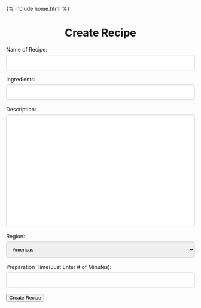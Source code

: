  {% include home.html %}

<style>

input[type=text], select, textarea {
  width: 100%;
  padding: 12px;
  border: 1px solid #ccc;
  border-radius: 4px;
  box-sizing: border-box;
  margin-top: 6px;
  margin-bottom: 16px;
  resize: vertical;
}

input[type=submit] {
  background-color: #04AA6D;
  color: white;
  padding: 12px 20px;
  border: none;
  border-radius: 4px;
  cursor: pointer;
}

input[type=submit]:hover {
  background-color: #45a049;
}

</style>

 <h1 style = "text-align: center">Create Recipe</h1>

<form id="createrecipe">
    <label for="name">Name of Recipe:</label>
    <input type="text" id="name" name="name" required>
    <label for="ingredients">Ingredients:</label>
    <input type="text" id="ingredients" name="ingredients" required>
    <label for="description">Description:</label>
    <input type="text" id="description" name="description" style="height:300px" required>
    <label for="region">Region:</label>
    <select id="region" name="region">
      <option value="TheAmericas">Americas</option>
      <option value="EastandSoutheastAsia">East and Southeast Asia</option>
      <option value="SubsaharanAfrica">Africas</option>
      <option value="South Asia">South Asia</option>
      <option value="MiddleEast,NorthAfrica,CentralAsia">Middle East, North Africa, Central Asia</option>
      <option value="Europe">Europe</option>
      <option value="Oceania">Oceania</option>
    </select>
    <label for="preparation">Preparation Time(Just Enter # of Minutes):</label>
    <input type="text" id="preparation" name="preparation" required>
  <button type="submit">Create Recipe</button>
</form>


  

<script>

  function inputper(event) {
      event.preventDefault();

      const data = new FormData(event.target);
      const urldata = new URLSearchParams(data).toString();


      //Lowkey ion think this should be local host
      fetch("http://localhost:8195/api/recipes/post/?" + urldata, {
        method: 'POST', 
        mode: 'cors', 
        cache: 'no-cache', 
        credentials: 'include', 
        headers: {
          "Content-Type": "application/json"
        }
      })
      window.alert("recipe created successfully");
  }

  const make = document.getElementById("createrecipe");
  make.addEventListener("submit", inputper);


</script>